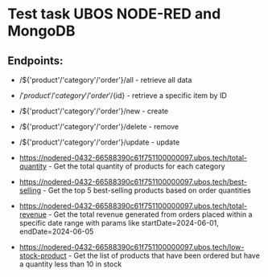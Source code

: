 # Test task UBOS NODE-RED and MongoDB
## Endpoints: 
- /${'product'/'category'/'order'}/all - retrieve all data
- /${'product'/'category'/'order'}/${id} - retrieve a specific item by ID
- /${'product'/'category'/'order'}/new - create
- /${'product'/'category'/'order'}/delete - remove 
- /${'product'/'category'/'order'}/update  - update

- https://nodered-0432-66588390c61f751100000097.ubos.tech/total-quantity - Get the total quantity of products for each category
- https://nodered-0432-66588390c61f751100000097.ubos.tech/best-selling - Get the top 5 best-selling products based on order quantities
- https://nodered-0432-66588390c61f751100000097.ubos.tech/total-revenue - Get the total revenue generated from orders placed within a specific date range with params like startDate=2024-06-01, endDate=2024-06-05
- https://nodered-0432-66588390c61f751100000097.ubos.tech/low-stock-product - Get the list of products that have been ordered but have a quantity less than 10 in stock
